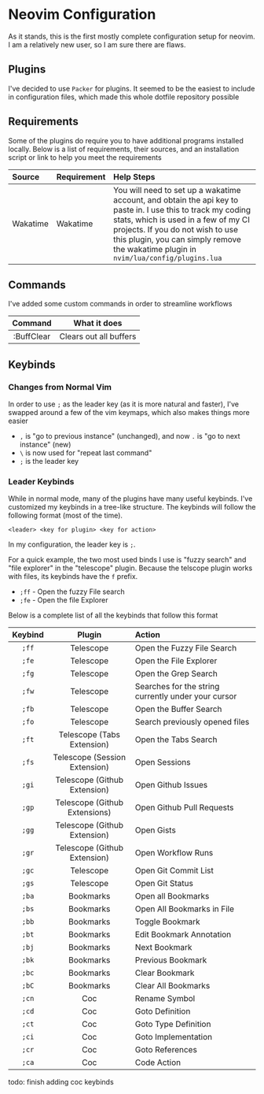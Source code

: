 # Neovim Configuration

As it stands, this is the first mostly complete configuration setup for neovim. I am a relatively new user, so I am sure there are flaws.

## Plugins

I've decided to use `Packer` for plugins. It seemed to be the easiest to include in configuration files, which made this whole dotfile repository possible

## Requirements

Some of the plugins do require you to have additional programs installed locally. Below is a list of requirements, their sources, and an installation script or link to help you meet the requirements

| Source | Requirement | Help Steps |
| :-- | :-- | :-- |
| Wakatime | Wakatime | You will need to set up a wakatime account, and obtain the api key to paste in. I use this to track my coding stats, which is used in a few of my CI projects. If you do not wish to use this plugin, you can simply remove the wakatime plugin in `nvim/lua/config/plugins.lua` |

## Commands

I've added some custom commands in order to streamline workflows

| Command | What it does | 
| :--: | :--: |
| :BuffClear | Clears out all buffers |

## Keybinds

### Changes from Normal Vim

In order to use `;` as the leader key (as it is more natural and faster), I've swapped around a few of the vim keymaps, which also makes things more easier

- `,` is "go to previous instance" (unchanged), and now `.` is "go to next instance" (new)
- `\` is now used for "repeat last command"
- `;` is the leader key

### Leader Keybinds

While in normal mode, many of the plugins have many useful keybinds. I've customized my keybinds in a tree-like structure. The keybinds will follow the following format (most of the time).

```
<leader> <key for plugin> <key for action>
```

In my configuration, the leader key is `;`.

For a quick example, the two most used binds I use is "fuzzy search" and "file explorer" in the "telescope" plugin. Because the telscope plugin works with files, its keybinds have the `f` prefix.

- `;ff` - Open the fuzzy File search
- `;fe` - Open the file Explorer

Below is a complete list of all the keybinds that follow this format

| Keybind | Plugin | Action |
| :--: | :--: | :-- |
| `;ff` | Telescope | Open the Fuzzy File Search |
| `;fe` | Telescope | Open the File Explorer |
| `;fg` | Telescope  | Open the Grep Search | 
| `;fw` | Telescope | Searches for the string currently under your cursor |
| `;fb` | Telescope | Open the Buffer Search | 
| `;fo` | Telescope | Search previously opened files |
| `;ft` | Telescope (Tabs Extension) | Open the Tabs Search |
| `;fs` | Telescope (Session Extension) | Open Sessions |
| `;gi` | Telescope (Github Extension) | Open Github Issues |
| `;gp` | Telescope (Github Extensions) | Open Github Pull Requests |
| `;gg` | Telescope (Github Extension) | Open Gists |
| `;gr` | Telescope (Github Extension) | Open Workflow Runs |
| `;gc` | Telescope | Open Git Commit List |
| `;gs` | Telescope | Open Git Status | 
| `;ba` | Bookmarks | Open all Bookmarks |
| `;bs` | Bookmarks | Open All Bookmarks in File |
| `;bb` | Bookmarks | Toggle Bookmark |
| `;bt` | Bookmarks | Edit Bookmark Annotation |
| `;bj` | Bookmarks | Next Bookmark |
| `;bk` | Bookmarks | Previous Bookmark |
| `;bc` | Bookmarks | Clear Bookmark |
| `;bC` | Bookmarks | Clear All Bookmarks | 
| `;cn` | Coc | Rename Symbol |
| `;cd` | Coc | Goto Definition |
| `;ct` | Coc | Goto Type Definition |
| `;ci` | Coc | Goto Implementation |
| `;cr` | Coc | Goto References | 
| `;ca` | Coc | Code Action |

todo: finish adding coc keybinds
